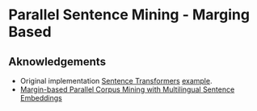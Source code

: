 # Parallel Sentence Mining - Marging Based


## Aknowledgements
* Original implementation [Sentence Transformers](https://github.com/UKPLab/sentence-transformers) [example](https://github.com/UKPLab/sentence-transformers/blob/c5f93f70eca933c78695c5bc686ceda59651ae3b/examples/applications/parallel-sentence-mining/README.md).
* [Margin-based Parallel Corpus Mining with Multilingual Sentence Embeddings](https://arxiv.org/pdf/1811.01136.pdf)
